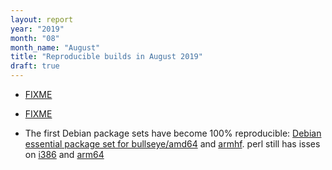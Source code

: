 ```yaml
---
layout: report
year: "2019"
month: "08"
month_name: "August"
title: "Reproducible builds in August 2019"
draft: true
---
```


* [FIXME](https://github.com/molior-dbs/molior/issues/3)

* [FIXME](https://bugs.debian.org/cgi-bin/bugreport.cgi?bug=872728)

* The first Debian package sets have become 100% reproducible: [Debian essential package set for bullseye/amd64](https://tests.reproducible-builds.org/debian/bullseye/amd64/pkg_set_essential.html) and [armhf](https://tests.reproducible-builds.org/debian/bullseye/armhf/pkg_set_essential.html). perl still has isses on [i386](https://tests.reproducible-builds.org/debian/rb-pkg/bullseye/i386/diffoscope-results/perl.html) and [arm64](https://tests.reproducible-builds.org/debian/rb-pkg/bullseye/arm64/diffoscope-results/perl.html)
